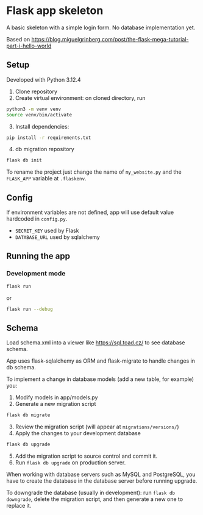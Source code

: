 # Flask app skeleton
A basic skeleton with a simple login form. No database implementation yet.

Based on https://blog.miguelgrinberg.com/post/the-flask-mega-tutorial-part-i-hello-world

## Setup
Developed with Python 3.12.4
1. Clone repository
2. Create virtual environment: on cloned directory, run
```bash
python3 -m venv venv
source venv/bin/activate
```
3. Install dependencies:
```bash
pip install -r requirements.txt
```
4. db migration repository
```bash
flask db init
```

To rename the project just change the name of `my_website.py` and the `FLASK_APP` variable at `.flaskenv`.

## Config
If environment variables are not defined, app will use default value hardcoded in `config.py`.
- `SECRET_KEY` used by Flask
- `DATABASE_URL` used by sqlalchemy

## Running the app
### Development mode
```bash
flask run
```
or 
```bash
flask run --debug
```

## Schema
Load schema.xml into a viewer like https://sql.toad.cz/ to see database schema.

App uses flask-sqlalchemy as ORM and flask-migrate to handle changes in db schema.

To implement a change in database models (add a new table, for example) you:
1. Modify models in app/models.py
2. Generate a new migration script
```bash
flask db migrate
```
3. Review the migration script (will appear at `migrations/versions/`)
4. Apply the changes to your development database
```bash
flask db upgrade
```
5. Add the migration script to source control and commit it.
6. Run `flask db upgrade` on production server.

When working with database servers such as MySQL and PostgreSQL, you have to create the database in the database server before running upgrade.

To downgrade the database (usually in development): run `flask db downgrade`, delete the migration script, and then generate a new one to replace it.